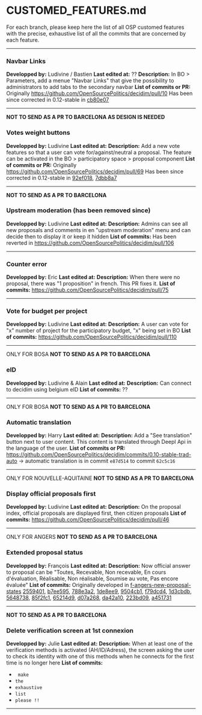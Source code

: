 # CUSTOMED_FEATURES.md

For each branch, please keep here the list of all OSP customed features with the precise, exhaustive list of all the commits that are concerned by each feature.
___
### **Navbar Links**
**Developped by:** Ludivine / Bastien
**Last edited at:** ??
**Description:** In BO > Parameters, add a menue "Navbar Links" that give the possibility to administrators to add tabs to the secondary navbar
**List of commits or PR:**
Originally https://github.com/OpenSourcePolitics/decidim/pull/10
Has been since corrected in 0.12-stable in [cb80e07](https://github.com/OpenSourcePolitics/decidim/commit/cb80e0758282ebcf103af3d263867bc0709c32c8)
___
**NOT TO SEND AS A PR TO BARCELONA AS DESIGN IS NEEDED**
### Votes weight buttons
**Developped by:** Ludivine
**Last edited at:**
**Description:** Add a new vote features so that a user can vote for/against/neutral a proposal. The feature can be activated in the BO > participatory space > proposal component
**List of commits or PR:**
Originally https://github.com/OpenSourcePolitics/decidim/pull/69
Has been since corrected in 0.12-stable in [92ef018](https://github.com/OpenSourcePolitics/decidim/commit/92ef018713b0206217d8d984d9d70c6c0c5370ef), [7dbb8a7](https://github.com/OpenSourcePolitics/decidim/commit/7dbb8a790edd5ccf27fa0206902404aedc4aa805)
___
**NOT TO SEND AS A PR TO BARCELONA**
### Upstream moderation (has been removed since)
**Developped by:** Ludivine
**Last edited at:** 
**Description:** Admins can see all new proposals and comments in en "upstream moderation" menu and can decide then to display it or keep it hidden
**List of commits:**
Has been reverted in https://github.com/OpenSourcePolitics/decidim/pull/106
___
### Counter error
**Developped by:** Eric
**Last edited at:**
**Description:** When there were no proposal, there was "1 proposition" in french. This PR fixes it.
**List of commits:**
https://github.com/OpenSourcePolitics/decidim/pull/75
___
### Vote for budget per project
**Developped by:** Ludivine
**Last edited at:**
**Description:** A user can vote for "x" number of project for the participatory budget, "x" being set in BO
**List of commits:**
https://github.com/OpenSourcePolitics/decidim/pull/110
___
ONLY FOR BOSA
**NOT TO SEND AS A PR TO BARCELONA**
### eID
**Developped by:** Ludivine & Alain
**Last edited at:**
**Description:** Can connect to decidim using belgium eID
**List of commits:**
??
___
ONLY FOR BOSA
**NOT TO SEND AS A PR TO BARCELONA**
### Automatic translation
**Developped by:** Harry
**Last edited at:**
**Description:** Add a "See translation" button next to user content. This content is translated through Deepl Api in the language of the user.
**List of commits or PR:**
https://github.com/OpenSourcePolitics/decidim/commits/0.10-stable-trad-auto -> automatic translation is in commit `e87d514` to commit `62c5c16`
___
ONLY FOR NOUVELLE-AQUITAINE
**NOT TO SEND AS A PR TO BARCELONA**
### Display official proposals first
**Developped by:** Ludivine
**Last edited at:**
**Description:** On the proposal index, official proposals are displayed first, then  citizen proposals
**List of commits:**
https://github.com/OpenSourcePolitics/decidim/pull/46
___
ONLY FOR ANGERS
**NOT TO SEND AS A PR TO BARCELONA**
### Extended proposal status
**Developped by:** François
**Last edited at:**
**Description:**  Now official answer to proposal can be "Toutes, Recevable, Non recevable, En cours d'évaluation, Réalisable, Non réalisable, Soumise au vote, Pas encore évaluée"
**List of commits:**
Originally developed in [f-angers-new-proposal-states](https://github.com/OpenSourcePolitics/decidim/commits/f-angers-new-proposal-states)
[2559401](https://github.com/OpenSourcePolitics/decidim/commit/25594015eb4c82d22aa1187f13aab197da84aae5), [b7ee595](https://github.com/OpenSourcePolitics/decidim/commit/b7ee5952725d437c8657e4d72a002b207c0935d1), [788e3a2](https://github.com/OpenSourcePolitics/decidim/commit/788e3a24ee54c56b003930c8e49b95823bf7543a), [1de8ee9](https://github.com/OpenSourcePolitics/decidim/commit/1de8ee9e3db09956968bcd4a401584de4c6cf991), [9504cb1](https://github.com/OpenSourcePolitics/decidim/commit/9504cb1267c1773f17f773e507f6e6a054e30996), [f79dcd4](https://github.com/OpenSourcePolitics/decidim/commit/f79dcd40af7f02080109b79f6daa9f0929103803), [1d3cbdb](https://github.com/OpenSourcePolitics/decidim/commit/1d3cbdb32aa90f2eae2ef4db5187764376a24578), [5648738](https://github.com/OpenSourcePolitics/decidim/commit/5648738f52ebe7d79b81853c8846ea3aac6f15c2), [85f2fc1](https://github.com/OpenSourcePolitics/decidim/commit/85f2fc1653d054a32618000dd0801e42ae8cf14f), [65214d9](https://github.com/OpenSourcePolitics/decidim/commit/65214d96d89fb7cecb8e0fbc80360ef1b63aca85), [d07a268](https://github.com/OpenSourcePolitics/decidim/commit/d07a2680efe4be8efe589d7e863b1496bda53ade), [da42a10](https://github.com/OpenSourcePolitics/decidim/commit/da42a10d91008e16e80566976fb9aff9162b374b), [223bd09](https://github.com/OpenSourcePolitics/decidim/commit/223bd098b9577032d11967ed94001dc1ab322961), [a451731](https://github.com/OpenSourcePolitics/decidim/commit/a4517313c1c777f3301cc8de4784ef278c995a6c)
___
**NOT TO SEND AS A PR TO BARCELONA**
### Delete verification screen at 1st connexion
**Developped by:** Julie
**Last edited at:**
**Description:** When at least one of the verification methods is activated (AH/ID/Adress), the screen asking the user to check its identity with one of this methods when he connects for the first time is no longer here
**List of commits:**
* ` make`
* `the`
* `exhaustive`
* `list`
* `please !!`
___
